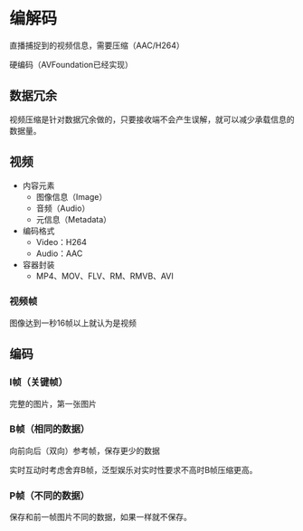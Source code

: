 # 编解码

直播捕捉到的视频信息，需要压缩（AAC/H264）

硬编码（AVFoundation已经实现）

## 数据冗余

视频压缩是针对数据冗余做的，只要接收端不会产生误解，就可以减少承载信息的数据量。

## 视频

- 内容元素
  - 图像信息（Image）
  - 音频（Audio）
  - 元信息（Metadata）
- 编码格式
  - Video：H264
  - Audio：AAC
- 容器封装
  - MP4、MOV、FLV、RM、RMVB、AVI

### 视频帧

图像达到一秒16帧以上就认为是视频

## 编码

### I帧（关键帧）

完整的图片，第一张图片

### B帧（相同的数据）

向前向后（双向）参考帧，保存更少的数据

实时互动时考虑舍弃B帧，泛型娱乐对实时性要求不高时B帧压缩更高。

### P帧（不同的数据）

保存和前一帧图片不同的数据，如果一样就不保存。
